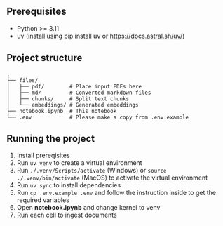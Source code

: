 ## Prerequisites
- Python >= 3.11
- uv (install using pip install uv or https://docs.astral.sh/uv/)

## Project structure
~~~
.
├── files/
│   ├── pdf/        # Place input PDFs here
│   ├── md/         # Converted markdown files
│   ├── chunks/     # Split text chunks
│   └── embeddings/ # Generated embeddings
├── notebook.ipynb  # This notebook
└── .env            # Please make a copy from .env.example
~~~

## Running the project
1. Install prereqisites
2. Run ```uv venv``` to create a virtual environment
3. Run ```./.venv/Scripts/activate``` (Windows) or ```source ./.venv/bin/activate``` (MacOS) to activate the virtual environment
4. Run ```uv sync``` to install dependencies
5. Run ```cp .env.example .env``` and follow the instruction inside to get the required variables
6. Open **notebook.ipynb** and change kernel to venv
7. Run each cell to ingest documents
